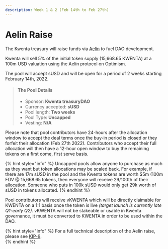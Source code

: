 ```yaml
---
description: Week 1 & 2 (Feb 14th to Feb 27th)
---
```


# Aelin Raise

The Kwenta treasury will raise funds via [Aelin](https://aelin.xyz/) to fuel DAO development.

Kwenta will sell 5% of the initial token supply (15,668.65 KWENTA) at a 100m USD valuation using the Aelin protocol on Optimism.

The pool will accept sUSD and will be open for a period of 2 weeks starting February 14th, 2022.

> #### The Pool Details
>
> * Sponsor: **Kwenta treasuryDAO**
> * Currency accepted: **sUSD**
> * Pool length: **Two weeks**
> * Pool Type: **Uncapped**
> * Vesting: **N/A**

Please note that pool contributors have 24-hours after the allocation window to accept the deal terms once the buy-in period is closed or they forfeit their allocation (Feb 27th 2022). Contributors who accept their full allocation will then have a 12-hour open window to buy the remaining tokens on a first come, first serve basis.

{% hint style="info" %}
Uncapped pools allow anyone to purchase as much as they want but token allocations may be scaled back. For example, if there are 17m sUSD in the pool and the Kwenta tokens are worth $5m (100m FDV @ 15,668.65 tokens, then everyone will receive 29/100th of their allocation. Someone who puts in 100k sUSD would only get 29k worth of sUSD in tokens allocated.
{% endhint %}

Pool contributors will receive vKWENTA which will be directly claimable for KWENTA on a 1:1 basis once the token is live *(target launch is currently late Q1-early Q2)*. vKWENTA will not be stakeable or usable in Kwenta governance, it must be converted to KWENTA in order to be used within the DAO.

{% hint style="info" %}
For a full technical description of the Aelin raise, please see [KIP-9](https://kips.kwenta.io/kips/kip-9/).\
{% endhint %}
